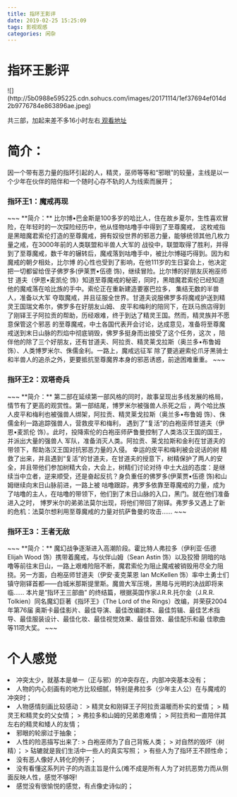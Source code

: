 ```yaml
---
title: 指环王影评
date: 2019-02-25 15:25:09
tags: 影视观感
categories: 闲杂
---
```


<h1>指环王影评</h1>
![](http://5b0988e595225.cdn.sohucs.com/images/20171114/1ef37694ef014d2b9776784e863896ae.jpeg)

共三部，加起来差不多16小时左右<a href="https://www.zxzjs.com/vodsearch/-------------.html?wd=%E6%8C%87%E7%8E%AF%E7%8E%8B&submit="> 观看地址 </a>

<h1>简介：</h1>

因一个带有恶力量的指环引起的人，精灵，巫师等等和“邪眼”的较量，主线是以一个少年在伙伴的陪伴和一个随时心存不轨的人为线索而展开；

<!--more-->

<h3>指环王1：魔戒再现</h3>
~~~
**简介：**
比尔博•巴金斯是100多岁的哈比人，住在故乡夏尔，生性喜欢冒险，在年轻时的一次探险经历中，他从怪物咕噜手中得到了至尊魔戒，
这枚戒指是黑暗魔君索伦打造的至尊魔戒，拥有奴役世界的邪恶力量，能够统领其他几枚力量之戒，在3000年前的人类联盟和半兽人大军的
战役中，联盟取得了胜利，并得到了至尊魔戒，数千年的辗转后，魔戒落到咕噜手中，被比尔博碰巧得到。因为和魔戒的朝夕相处，比尔博
的心性也受到了影响，在他111岁的生日宴会上，他决定把一切都留给侄子佛罗多(伊莱贾•伍德 饰)，继续冒险。比尔博的好朋友灰袍巫师甘
道夫（伊恩•麦凯伦 饰）知道至尊魔戒的秘密，同时，黑暗魔君索伦已经知道他的魔戒落在哈比族的手中。索伦正在重新建造要塞巴拉多，
集结无数的半兽人，准备以大军 夺取魔戒，并且征服全世界。甘道夫说服佛罗多将魔戒护送到精灵王国瑞文希尔，佛罗多在好朋友山姆、
皮平和梅利的陪同下，在跃马旅店得到了刚铎王子阿拉贡的帮助，历经艰难，终于到达了精灵王国。然而，精灵族并不愿意保管这个邪恶
的至尊魔戒，中土各国代表开会讨论，达成意见，准备将至尊魔戒送到末日山脉的烈焰中彻底销毁，佛罗多挺身而出接受了这个任务，这次
，陪伴他的除了三个好朋友，还有甘道夫、阿拉贡、精灵莱戈拉斯（奥兰多•布鲁姆 饰）、人类博罗米尔、侏儒金利。一路上，魔戒远征军
除了要逃避索伦爪牙黑骑士和半兽人的追杀之外，更要抵抗至尊魔界本身的邪恶诱惑，前途困难重重。
~~~

<h3>指环王2：双塔奇兵</h3>
~~~
**简介：**
第二部在延续第一部风格的同时，故事呈现出多线发展的格局，情节有了更高的观赏性。第一部结尾，博罗米尔被强兽人杀死之后
，两个哈比族人皮平和梅利也被强兽人绑架，阿拉贡、精灵莱戈拉斯（奥兰多•布鲁姆 饰）、侏儒金利一路追踪强兽人，营救皮平和梅利，
遇到了“复活”的白袍巫师甘道夫（伊恩•麦凯伦 饰）。此时，投降索伦的白袍巫师萨鲁曼控制了人类洛汉王国的国王，并派出大量的强兽人
军队，准备消灭人类。阿拉贡、莱戈拉斯和金利在甘道夫的带领下，帮助洛汉王国对抗邪恶力量的入侵。  幸运的皮平和梅利被会说话的树
精救了出来，并且遇到“复活”的甘道夫，在甘道夫的授意下，树精保护了两人的安全，并且带他们参加树精大会，大会上，树精们讨论对待
中土大战的态度：是继续当中立者，逆来顺受，还是奋起反抗？身负重任的佛罗多(伊莱贾•伍德 饰)和山姆继续向末日山脉前进，一路上被
咕噜跟踪，弗罗多依靠至尊魔戒的力量，成为了咕噜的主人，在咕噜的带领下，他们到了末日山脉的入口，黑门。就在他们准备进入之时，
博罗米尔的弟弟法莫尔出现，将他们带回了刚铎。弗罗多又遇上了新的危机：法莫尔想利用至尊魔戒的力量对抗萨鲁曼的攻击……
~~~

<h3>指环王3：王者无敌</h3>
~~~
**简介：**
魔幻战争逐渐进入高潮阶段。霍比特人弗拉多（伊利亚·伍德 Elijah Wood 饰）携带着魔戒，与伙伴山姆（Sean Astin 饰）以及狡猾
阴暗的咕噜等前往末日山，一路上艰难险阻不断，魔君索伦为阻止魔戒被销毁用尽全力阻挠。另一方面，白袍巫师甘道夫（伊安·麦克莱恩 
Ian McKellen 饰）率中土勇士们镇守刚铎首都——白城米那斯提里斯。魔兽大军压境，黑暗与光明的决战即将来临…… 本片是“指环王三部曲”
的终结篇，根据英国作家J.R.R.托尔金（J.R.R. Tolkien）同名魔幻巨著《指环王》（The Lord of the Rings）改编，并荣获2004年第76届
奥斯卡最佳影片、最佳导演、最佳改编剧本、最佳剪辑、最佳艺术指导、最佳服装设计、最佳化妆、最佳视觉效果、最佳音效、最佳配乐和最
佳歌曲等11项大奖。
~~~

<h1>个人感觉</h1>

<li>冲突太少，就基本是单一（正与邪）的冲突存在，内部冲突基本没有；</li>
<li>人物的内心刻画有的地方比较细腻，特别是弗拉多（少年主人公）在与魔戒的冲突时；</li>
<li>人物感情刻画比较感动：
> 精灵女和刚铎王子阿拉贡温暖而朴实的爱情；
> 精灵王和精灵女的父女情；
> 弗拉多和山姆的兄弟患难情；
> 阿拉贡和一直陪伴其左右的精灵和矮人的友情；
</li>
<li>邪眼的轮廓过于抽象；</li>
<li>人性的险恶描写出来了:
> 白袍巫师为了自己背叛人类；
> 对自然的毁坏（树精）；
> 轱辘就是我们生活中一些人的真实写照；
> 有些人为了指环王不顾性命；
</li>
<li>没有恶人像好人转化的例子；</li>
<li>没有看懂这系列片子的内涵主旨是什么(难不成是所有人为了对抗恶势力而从侧面反映人性，感觉不够呀!</li>
<li>感觉没有很愉悦的感觉，有点像史诗似的；</li>
